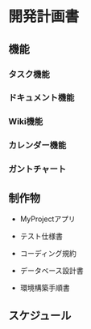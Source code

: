 # 開発計画書

## 機能

### タスク機能

### ドキュメント機能

### Wiki機能

### カレンダー機能

### ガントチャート

## 制作物

- MyProjectアプリ

- テスト仕様書
- コーディング規約
- データベース設計書
- 環境構築手順書

## スケジュール